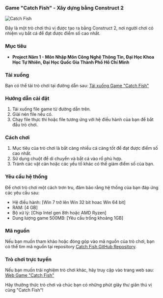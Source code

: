 ### Game "Catch Fish" - Xây dựng bằng Construct 2

![Catch Fish]([link_to_your_image_here](https://scontent.fsgn5-10.fna.fbcdn.net/v/t1.6435-9/192460242_2925641917721768_3569600527260923042_n.jpg?_nc_cat=107&ccb=1-7&_nc_sid=bd3046&_nc_eui2=AeFX-sXasItkCJryN-YBKs445e5yBIbHf8nl7nIEhsd_ySUGO0Oyaqlk14jFv7_rTNF30SxOcmHmX9HzlAvMv6YL&_nc_ohc=uVMeLGUY2_gAX957MW3&_nc_ht=scontent.fsgn5-10.fna&oh=00_AfCduqbluXneH5HsS86LQoI9-IK1bYF8xkAh3_i9yM0RFQ&oe=65AFD3CD))

Đây là một trò chơi thú vị được tạo ra bằng Construct 2, nơi người chơi có nhiệm vụ bắt cá để đạt được điểm số cao nhất.

### Mục tiêu
- **Project Năm 1 - Môn Nhập Môn Công Nghệ Thông Tin, Đại Học Khoa Học Tự Nhiên, Đại Học Quốc Gia Thành Phố Hồ Chí Minh**

### Tải xuống
Bạn có thể tải trò chơi tại đường dẫn sau: [Tải xuống Game "Catch Fish"](https://drive.google.com/file/d/1TEWsireceDfl3T2jv473olt-7tCXPDB8/view)

### Hướng dẫn cài đặt
1. Tải xuống file game từ đường dẫn trên.
2. Giải nén file nếu có.
3. Chạy file thực thi hoặc file tương ứng với hệ điều hành của bạn để bắt đầu trò chơi.

### Cách chơi
1. Mục tiêu của trò chơi là bắt càng nhiều cá càng tốt để đạt được điểm số cao nhất.
2. Sử dụng chuột để di chuyển và bắt cá vào rổ phù hợp.
3. Tránh các vật cản hoặc các yếu tố khác có thể giảm điểm số của bạn.

### Yêu cầu hệ thống
Để chơi trò chơi một cách trơn tru, đảm bảo rằng hệ thống của bạn đáp ứng các yêu cầu sau:
- Hệ điều hành: [Win 7 trở lên Win 32 bit hoac Win 64 bit]
- RAM: [4 GB]
- Bộ xử lý: [Chip Intel gen 8th hoặc AMD Ryzen]
- Dung lượng game 500MB: [Yêu cầu trống khoảng 1GB]


### Mã nguồn
Nếu bạn muốn tham khảo hoặc đóng góp vào mã nguồn của trò chơi, bạn có thể tìm mã nguồn tại repository [Catch Fish GitHub Repository]([link_to_github_repository](https://github.com/KhangKuro/Game-Catch-Fish/)).

### Trò chơi trực tuyến
Nếu bạn muốn trải nghiệm trò chơi khác, hãy truy cập vào trang web sau: [Web Game "Catch Fish"](https://andy30082002.wixsite.com/20kdlracoonee)

Hãy thưởng thức trò chơi và chúc bạn có những phút giây thư giãn thú vị cùng "Catch Fish"!



